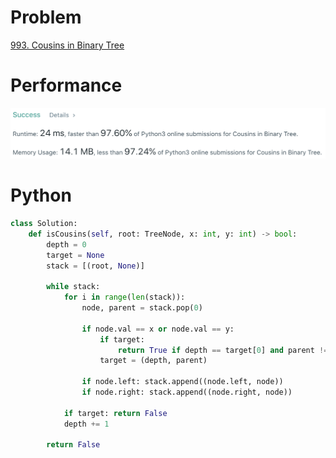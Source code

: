 # Problem
[993. Cousins in Binary Tree](https://leetcode.com/problems/cousins-in-binary-tree/)

# Performance
![result](./result.png)

# Python
```python
class Solution:
    def isCousins(self, root: TreeNode, x: int, y: int) -> bool:
        depth = 0
        target = None
        stack = [(root, None)]
        
        while stack:
            for i in range(len(stack)):
                node, parent = stack.pop(0)
                
                if node.val == x or node.val == y:
                    if target:
                        return True if depth == target[0] and parent != target[1] else False
                    target = (depth, parent)
            
                if node.left: stack.append((node.left, node))
                if node.right: stack.append((node.right, node))
            
            if target: return False
            depth += 1
            
        return False
```